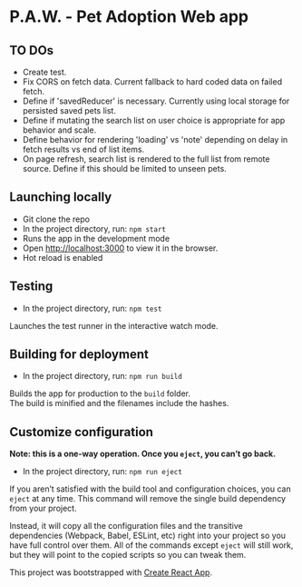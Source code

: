 # P.A.W. - Pet Adoption Web app

## TO DOs
- Create test.
- Fix CORS on fetch data. Current fallback to hard coded data on failed fetch.
- Define if 'savedReducer' is necessary. Currently using local storage for persisted saved pets list.
- Define if mutating the search list on user choice is appropriate for app behavior and scale.
- Define behavior for rendering 'loading' vs 'note' depending on delay in fetch results vs end of list items.
- On page refresh, search list is rendered to the full list from remote source. Define if this should be limited to unseen pets.

## Launching locally

- Git clone the repo
- In the project directory, run: `npm start`
-  Runs the app in the development mode
- Open [http://localhost:3000](http://localhost:3000) to view it in the browser.
- Hot reload is enabled

## Testing
- In the project directory, run: `npm test`

Launches the test runner in the interactive watch mode.

## Building for deployment
- In the project directory, run: `npm run build`

Builds the app for production to the `build` folder.<br>
The build is minified and the filenames include the hashes.<br>

## Customize configuration
**Note: this is a one-way operation. Once you `eject`, you can’t go back.**
- In the project directory, run: `npm run eject`

If you aren’t satisfied with the build tool and configuration choices, you can `eject` at any time. This command will remove the single build dependency from your project.

Instead, it will copy all the configuration files and the transitive dependencies (Webpack, Babel, ESLint, etc) right into your project so you have full control over them. All of the commands except `eject` will still work, but they will point to the copied scripts so you can tweak them.

This project was bootstrapped with [Create React App](https://github.com/facebook/create-react-app).
